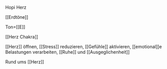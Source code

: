 Hopi Herz

[[Erdtöne]]

Ton=[[E]]

[[Herz Chakra]]

[[Herz]] öffnen, [[Stress]] reduzieren, [[Gefühle]] aktivieren, [[emotional]]e Belastungen verarbeiten, [[Ruhe]] und [[Ausgeglichenheit]]

Rund ums [[Herz]]